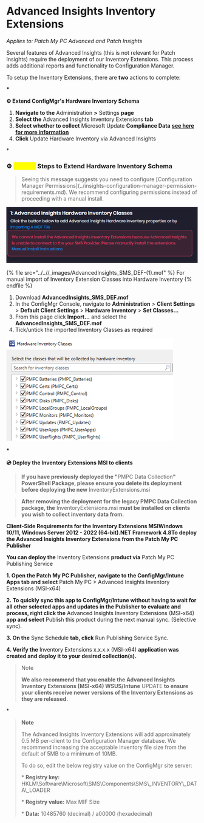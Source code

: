 # Advanced Insights Inventory Extensions

_Applies to: Patch My PC Advanced and Patch Insights_

Several features of Advanced Insights (this is not relevant for Patch Insights) require the deployment of our Inventory Extensions. This process adds additional reports and functionality to Configuration Manager.

To setup the Inventory Extensions, there are **two** actions to complete:

**\***

**⚙ Extend ConfigMgr's Hardware Inventory Schema**

1. **Navigate to the** Administration **>** Settings **page**
2. **Select the** Advanced Insights Inventory Extensions **tab**
3. **Select whether to collect** Microsoft Update **Compliance Data** [**see here for more information**](../advanced-insights-and-microsoft-updates-inventory.md)
4. **Click** Update Hardware Inventory via Advanced Insights

\*

### ⚙ <mark style="color:yellow;">Manual</mark> Steps to Extend Hardware Inventory Schema

> Seeing this message suggests you need to configure \[Configuration Manager Permissions]\(../insights-configuration-manager-permission-requirements.md). We recommend configuring permissions instead of proceeding with a manual install.

![](/_images/image002-(2).png)

{% file src="../..//_images/AdvancedInsights_SMS_DEF-(1).mof" %}
For manual import of Inventory Extension Classes into Hardware Inventory
{% endfile %}

1. Download **AdvancedInsights\_SMS\_DEF.mof**
2. In the ConfigMgr Console, navigate to **Administration** > **Client Settings** > **Default Client Settings** > **Hardware Inventory** > **Set Classes...**
3. From this page click **Import...** and select the **AdvancedInsights\_SMS\_DEF.mof**
4. Tick/untick the imported Inventory Classes as required

![](/_images/image-(1258).png)

**\***

**💿 Deploy the Inventory Extensions MSI to clients**

> **If you have previously deployed the "**&#x50;MPC Data Collectio&#x6E;**" PowerShell Package, please ensure you delete its deployment before deploying the new** InventoryExtensions.msi

> **After removing the deployment for the legacy PMPC Data Collection package, the** InventoryExtensions.msi **must be installed on clients you wish to collect inventory data from.**

**Client-Side Requirements for the Inventory Extensions MSIWindows 10/11, Windows Server 2012 - 2022 (64-bit).NET Framework 4.8To deploy the Advanced Insights Inventory Extensions from the Patch My PC Publisher**

**You can deploy the** Inventory Extensions **product via** Patch My PC Publishing Service

**1. Open the Patch My PC Publisher, navigate to the ConfigMgr/Intune Apps tab and select** Patch My PC > Advanced Insights Inventory Extensions (MSI-x64)

**2. To quickly sync this app to ConfigMgr/Intune without having to wait for all other selected apps and updates in the Publisher to evaluate and process, right click the** Advanced Insights Inventory Extensions (MSI-x64) **app and select** Publish this product during the next manual sync. (Selective sync).

**3. On the** Sync Schedule **tab, click** Run Publishing Service Sync.

**4. Verify the** Inventory Extensions x.x.x.x (MSI-x64) **application was created and deploy it to your desired collection(s).**

> Note
>
> **We also recommend that you enable the Advanced Insights Inventory Extensions (MSI-x64) WSUS/Intune** UPDATE **to ensure your clients receive newer versions of the Inventory Extensions as they are released.**

\*

> **Note**
>
> The Advanced Insights Inventory Extensions will add approximately 0.5 MB per-client to the Configuration Manager database. We recommend increasing the acceptable inventory file size from the default of 5MB to a minimum of 10MB.
>
> To do so, edit the below registry value on the ConfigMgr site server:
>
> \* **Registry key:** HKLM\Software\Microsoft\SMS\Components\SMS\\\_INVENTORY\\\_DATA\\\_LOADER
>
> \* **Registry value:** Max MIF Size
>
> \* **Data:** 10485760 (decimal) / a00000 (hexadecimal)